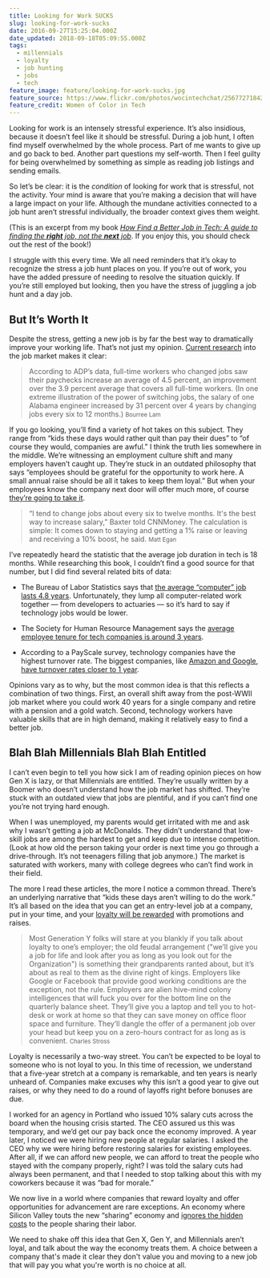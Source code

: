 ```yaml
---
title: Looking for Work SUCKS
slug: looking-for-work-sucks
date: 2016-09-27T15:25:04.000Z
date_updated: 2018-09-18T05:09:55.000Z
tags:
  - millennials
  - loyalty
  - job hunting
  - jobs
  - tech
feature_image: feature/looking-for-work-sucks.jpg
feature_source: https://www.flickr.com/photos/wocintechchat/25677271842/
feature_credit: Women of Color in Tech
---
```


Looking for work is an intensely stressful experience. It’s also insidious, because it doesn’t feel like it should be stressful. During a job hunt, I often find myself overwhelmed by the whole process. Part of me wants to give up and go back to bed. Another part questions my self-worth. Then I feel guilty for being overwhelmed by something as simple as reading job listings and sending emails.

So let’s be clear: it is the _condition_ of looking for work that is stressful, not the activity. Your mind is aware that you’re making a decision that will have a large impact on your life. Although the mundane activities connected to a job hunt aren’t stressful individually, the broader context gives them weight.

<aside>

(This is an excerpt from my book <cite>[How Find a Better Job in Tech: A guide to finding the **right** job, not the **next** job](https://www.amazon.com/dp/B01M0VOE6O)</cite>. If you enjoy this, you should check out the rest of the book!)

</aside>

I struggle with this every time. We all need reminders that it’s okay to recognize the stress a job hunt places on you. If you’re out of work, you have the added pressure of needing to resolve the situation quickly. If you’re still employed but looking, then you have the stress of juggling a job hunt and a day job.

## But It’s Worth It

Despite the stress, getting a new job is by far the best way to dramatically improve your working life. That’s not just my opinion. [Current research](http://www.theatlantic.com/business/archive/2016/02/job-switchers-raise/460044/) into the job market makes it clear:

> According to ADP’s data, full-time workers who changed jobs saw their paychecks increase an average of 4.5 percent, an improvement over the 3.9 percent average that covers all full-time workers. (In one extreme illustration of the power of switching jobs, the salary of one Alabama engineer increased by 31 percent over 4 years by changing jobs every six to 12 months.)
> <small>Bourree Lam</small>

If you go looking, you’ll find a variety of hot takes on this subject. They range from “kids these days would rather quit than pay their dues” to “of course they would, companies are awful.” I think the truth lies somewhere in the middle. We’re witnessing an employment culture shift and many employers haven’t caught up. They’re stuck in an outdated philosophy that says “employees should be grateful for the opportunity to work here. A small annual raise should be all it takes to keep them loyal.” But when your employees know the company next door will offer much more, of course [they’re going to take it](http://money.cnn.com/2015/04/03/news/economy/jobs-wages-salary-quitting/).

> “I tend to change jobs about every six to twelve months. It's the best way to increase salary,” Baxter told CNNMoney. The calculation is simple: It comes down to staying and getting a 1% raise or leaving and receiving a 10% boost, he said.
> <small>Matt Egan</small>

I’ve repeatedly heard the statistic that the average job duration in tech is 18 months. While researching this book, I couldn’t find a good source for that number, but I did find several related bits of data:

- The Bureau of Labor Statistics says that [the average “computer” job lasts 4.8 years](http://jobsearchtech.about.com/od/changingcareers/a/Job-Tenure-And-The-Myth-Of-Job-Hopping.htm). Unfortunately, they lump all computer-related work together — from developers to actuaries — so it’s hard to say if technology jobs would be lower.

- The Society for Human Resource Management says the [average employee tenure for tech companies is around 3 years](http://auriga.com/blog/employee-tenure-becomes-hot-topic-for-tech-companies/).

- According to a PayScale survey, technology companies have the highest turnover rate. The biggest companies, like [Amazon and Google, have turnover rates closer to 1 year](http://www.techrepublic.com/blog/career-management/tech-companies-have-highest-turnover-rate/).

Opinions vary as to why, but the most common idea is that this reflects a combination of two things. First, an overall shift away from the post-WWII job market where you could work 40 years for a single company and retire with a pension and a gold watch. Second, technology workers have valuable skills that are in high demand, making it relatively easy to find a better job.

## Blah Blah Millennials Blah Blah Entitled

I can’t even begin to tell you how sick I am of reading opinion pieces on how Gen X is lazy, or that Millennials are entitled. They’re usually written by a Boomer who doesn’t understand how the job market has shifted. They’re stuck with an outdated view that jobs are plentiful, and if you can’t find one you’re not trying hard enough.

When I was unemployed, my parents would get irritated with me and ask why I wasn’t getting a job at McDonalds. They didn’t understand that low-skill jobs are among the hardest to get and keep due to intense competition. (Look at how old the person taking your order is next time you go through a drive-through. It’s not teenagers filling that job anymore.) The market is saturated with workers, many with college degrees who can’t find work in their field.

The more I read these articles, the more I notice a common thread. There’s an underlying narrative that “kids these days aren’t willing to do the work.” It’s all based on the idea that you can get an entry-level job at a company, put in your time, and your [loyalty will be rewarded](http://foreignpolicy.com/2013/08/29/spy-kids/) with promotions and raises.

> Most Generation Y folks will stare at you blankly if you talk about loyalty to one’s employer; the old feudal arrangement ("we’ll give you a job for life and look after you as long as you look out for the Organization") is something their grandparents ranted about, but it’s about as real to them as the divine right of kings. Employers like Google or Facebook that provide good working conditions are the exception, not the rule. Employers are alien hive-mind colony intelligences that will fuck you over for the bottom line on the quarterly balance sheet. They’ll give you a laptop and tell you to hot-desk or work at home so that they can save money on office floor space and furniture. They’ll dangle the offer of a permanent job over your head but keep you on a zero-hours contract for as long as is convenient.
> <small>Charles Stross</small>

Loyalty is necessarily a two-way street. You can’t be expected to be loyal to someone who is not loyal to you. In this time of recession, we understand that a five-year stretch at a company is remarkable, and ten years is nearly unheard of. Companies make excuses why this isn’t a good year to give out raises, or why they need to do a round of layoffs right before bonuses are due.

I worked for an agency in Portland who issued 10% salary cuts across the board when the housing crisis started. The CEO assured us this was temporary, and we’d get our pay back once the economy improved. A year later, I noticed we were hiring new people at regular salaries. I asked the CEO why we were hiring before restoring salaries for existing employees. After all, if we can afford new people, we can afford to treat the people who stayed with the company properly, right? I was told the salary cuts had always been permanent, and that I needed to stop talking about this with my coworkers because it was “bad for morale.”

We now live in a world where companies that reward loyalty and offer opportunities for advancement are rare exceptions. An economy where Silicon Valley touts the new “sharing” economy and [ignores the hidden costs](http://www.cnet.com/news/vexed-in-the-city-the-sharing-economys-hidden-toll-on-san-francisco/) to the people sharing their labor.

We need to shake off this idea that Gen X, Gen Y, and Millennials aren’t loyal, and talk about the way the economy treats them. A choice between a company that's made it clear they don't value you and moving to a new job that will pay you what you're worth is no choice at all.
